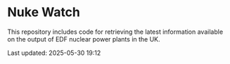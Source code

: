 # Nuke Watch

This repository includes code for retrieving the latest information available on the output of EDF nuclear power plants in the UK.

Last updated: 2025-05-30 19:12